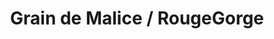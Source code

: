 ---
title: "Grain de Malice / RougeGorge"
url: /urrugne/grain-de-malice-rougegorge/
shop: vêtements
---